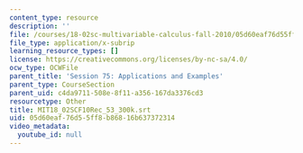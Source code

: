 ```yaml
---
content_type: resource
description: ''
file: /courses/18-02sc-multivariable-calculus-fall-2010/05d60eaf76d55ff8b86816b637372314_MIT18_02SCF10Rec_53_300k.vtt
file_type: application/x-subrip
learning_resource_types: []
license: https://creativecommons.org/licenses/by-nc-sa/4.0/
ocw_type: OCWFile
parent_title: 'Session 75: Applications and Examples'
parent_type: CourseSection
parent_uid: c4da9711-508e-8f11-a356-167da3376cd3
resourcetype: Other
title: MIT18_02SCF10Rec_53_300k.srt
uid: 05d60eaf-76d5-5ff8-b868-16b637372314
video_metadata:
  youtube_id: null
---
```

